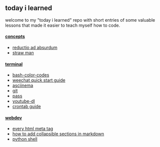 ## today i learned
welcome to my "today i learned" repo with short entries of some valuable lessons that made it easier to teach myself how to code.
<br>
#### [concepts](#concepts)
  - [reductio ad absurdum](concepts/reductio-ad-absurdum.md)
  - [straw man](concepts/straw-man.md)
#### [terminal](#terminal)
  - [bash-color-codes](terminal/bash-color-codes.md)
  - [weechat quick start guide](terminal/weechat-quick-start.md)
  - [asciinema](terminal/asciinema.md)
  - [git](terminal/git.md)
  - [pass](terminal/pass.md)
  - [youtube-dl](terminal/youtube-dl.md)
  - [crontab guide](terminal/crontab-guide.md)
#### [webdev](#webdev)
  - [every html meta tag](webdev/html-meta-tags.md)
  - [how to add collapsible sections in markdown](webdev/markdown-details-collapsible.md)
  - [python shell](webdev/python_shell.md)




